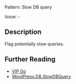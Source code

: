 Pattern: Slow DB query

Issue: -

## Description

Flag potentially slow queries.

## Further Reading

* [VIP Go](https://vip.wordpress.com/documentation/vip-go/code-review-blockers-warnings-notices/#uncached-pageload)
* [WordPress.DB.SlowDBQuery](https://github.com/WordPress/WordPress-Coding-Standards/tree/develop/WordPress/Sniffs/DB/SlowDBQuerySniff.php)